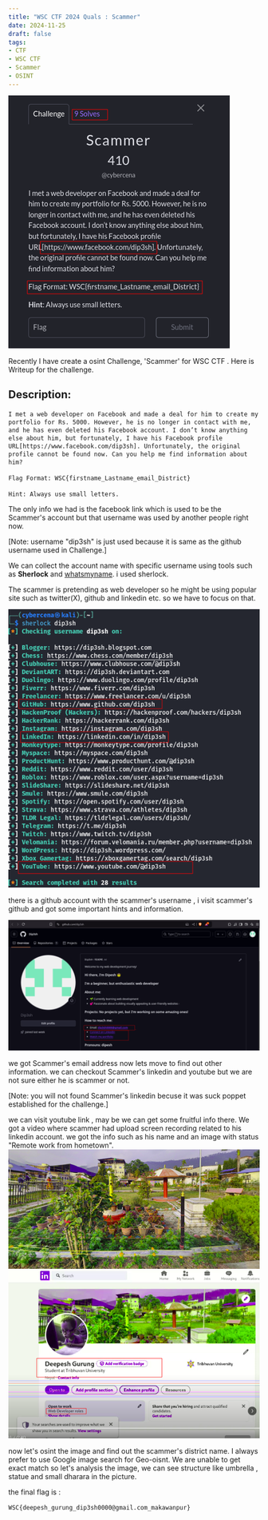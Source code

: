 ```yaml
---
title: "WSC CTF 2024 Quals : Scammer"
date: 2024-11-25
draft: false
tags:
- CTF
- WSC CTF
- Scammer
- OSINT
---
```

![challenge description](image-1.png)

Recently I have create a osint Challenge, 'Scammer' for WSC CTF . Here is Writeup for the challenge.

## Description:
```
I met a web developer on Facebook and made a deal for him to create my portfolio for Rs. 5000. However, he is no longer in contact with me, and he has even deleted his Facebook account. I don’t know anything else about him, but fortunately, I have his Facebook profile URL[https://www.facebook.com/dip3sh]. Unfortunately, the original profile cannot be found now. Can you help me find information about him?

Flag Format: WSC{firstname_Lastname_email_District}

Hint: Always use small letters.
```
The only info we had is the facebook link which is used to be the Scammer's account but that username was used by another people right now. 

[Note: username "dip3sh" is just used because it is same as the github username used in Challenge.]

We can collect the account name with specific username using tools such as **Sherlock** and [whatsmyname](https://whatsmyname.app/). i used sherlock.

The scammer is pretending as web developer so he might be using popular site such as twitter(X), github and linkedin etc. so we have to focus on that.

![user account](image-2.png)
 
there is a github account with the scammer's username , i visit scammer's github and got some important hints and information.

![github](image-3.png)

we got Scammer's email address now lets move to find out other information. we can checkout Scammer's linkedin and youtube but we are not sure either he is scammer or not.

[Note: you will not found Scammer's linkedin becuse it was suck poppet established for the challenge.]

we can visit youtube link , may be we can get some fruitful info there. We got a video where scammer had upload screen recording related to his linkedin account. we got the info such as his name and an image with status "Remote work from hometown".
![dipeshhome](dipesh_home.png)
![alt text](image-4.png)

now let's osint the image and find out the scammer's district name. I always prefer to use Google image search for Geo-oisnt. We are unable to get exact match so let's analysis the image, we can see structure like umbrella , statue and small dharara in the picture.

the final flag is : 
```
WSC{deepesh_gurung_dip3sh0000@gmail.com_makawanpur}
```



